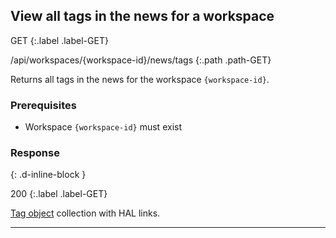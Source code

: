 ## View all tags in the news for a workspace

GET
{:.label .label-GET}

/api/workspaces/{workspace-id}/news/tags
{:.path .path-GET}

Returns all tags in the news for the workspace `{workspace-id}`.

### Prerequisites
- Workspace `{workspace-id}` must exist

### Response
{: .d-inline-block }

200
{:.label .label-GET}

[Tag object](#tag-object) collection with HAL links.

---
